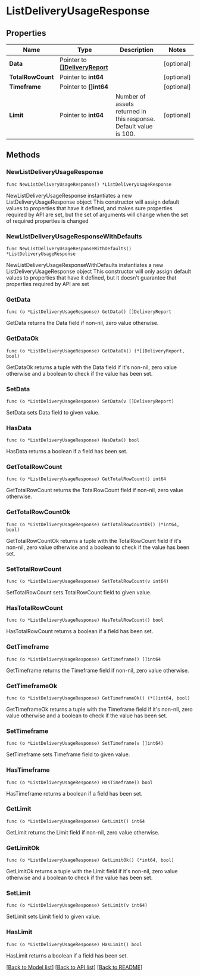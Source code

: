 # ListDeliveryUsageResponse

## Properties

Name | Type | Description | Notes
------------ | ------------- | ------------- | -------------
**Data** | Pointer to [**[]DeliveryReport**](DeliveryReport.md) |  | [optional] 
**TotalRowCount** | Pointer to **int64** |  | [optional] 
**Timeframe** | Pointer to **[]int64** |  | [optional] 
**Limit** | Pointer to **int64** | Number of assets returned in this response. Default value is 100. | [optional] 

## Methods

### NewListDeliveryUsageResponse

`func NewListDeliveryUsageResponse() *ListDeliveryUsageResponse`

NewListDeliveryUsageResponse instantiates a new ListDeliveryUsageResponse object
This constructor will assign default values to properties that have it defined,
and makes sure properties required by API are set, but the set of arguments
will change when the set of required properties is changed

### NewListDeliveryUsageResponseWithDefaults

`func NewListDeliveryUsageResponseWithDefaults() *ListDeliveryUsageResponse`

NewListDeliveryUsageResponseWithDefaults instantiates a new ListDeliveryUsageResponse object
This constructor will only assign default values to properties that have it defined,
but it doesn't guarantee that properties required by API are set

### GetData

`func (o *ListDeliveryUsageResponse) GetData() []DeliveryReport`

GetData returns the Data field if non-nil, zero value otherwise.

### GetDataOk

`func (o *ListDeliveryUsageResponse) GetDataOk() (*[]DeliveryReport, bool)`

GetDataOk returns a tuple with the Data field if it's non-nil, zero value otherwise
and a boolean to check if the value has been set.

### SetData

`func (o *ListDeliveryUsageResponse) SetData(v []DeliveryReport)`

SetData sets Data field to given value.

### HasData

`func (o *ListDeliveryUsageResponse) HasData() bool`

HasData returns a boolean if a field has been set.

### GetTotalRowCount

`func (o *ListDeliveryUsageResponse) GetTotalRowCount() int64`

GetTotalRowCount returns the TotalRowCount field if non-nil, zero value otherwise.

### GetTotalRowCountOk

`func (o *ListDeliveryUsageResponse) GetTotalRowCountOk() (*int64, bool)`

GetTotalRowCountOk returns a tuple with the TotalRowCount field if it's non-nil, zero value otherwise
and a boolean to check if the value has been set.

### SetTotalRowCount

`func (o *ListDeliveryUsageResponse) SetTotalRowCount(v int64)`

SetTotalRowCount sets TotalRowCount field to given value.

### HasTotalRowCount

`func (o *ListDeliveryUsageResponse) HasTotalRowCount() bool`

HasTotalRowCount returns a boolean if a field has been set.

### GetTimeframe

`func (o *ListDeliveryUsageResponse) GetTimeframe() []int64`

GetTimeframe returns the Timeframe field if non-nil, zero value otherwise.

### GetTimeframeOk

`func (o *ListDeliveryUsageResponse) GetTimeframeOk() (*[]int64, bool)`

GetTimeframeOk returns a tuple with the Timeframe field if it's non-nil, zero value otherwise
and a boolean to check if the value has been set.

### SetTimeframe

`func (o *ListDeliveryUsageResponse) SetTimeframe(v []int64)`

SetTimeframe sets Timeframe field to given value.

### HasTimeframe

`func (o *ListDeliveryUsageResponse) HasTimeframe() bool`

HasTimeframe returns a boolean if a field has been set.

### GetLimit

`func (o *ListDeliveryUsageResponse) GetLimit() int64`

GetLimit returns the Limit field if non-nil, zero value otherwise.

### GetLimitOk

`func (o *ListDeliveryUsageResponse) GetLimitOk() (*int64, bool)`

GetLimitOk returns a tuple with the Limit field if it's non-nil, zero value otherwise
and a boolean to check if the value has been set.

### SetLimit

`func (o *ListDeliveryUsageResponse) SetLimit(v int64)`

SetLimit sets Limit field to given value.

### HasLimit

`func (o *ListDeliveryUsageResponse) HasLimit() bool`

HasLimit returns a boolean if a field has been set.


[[Back to Model list]](../README.md#documentation-for-models) [[Back to API list]](../README.md#documentation-for-api-endpoints) [[Back to README]](../README.md)


